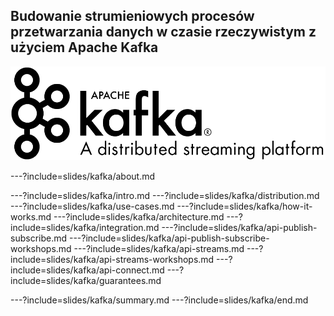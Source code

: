 
## Budowanie strumieniowych procesów przetwarzania danych w czasie rzeczywistym z użyciem Apache Kafka
![](assets/img/kafka/intro/logo.png)


---?include=slides/kafka/about.md


---?include=slides/kafka/intro.md
---?include=slides/kafka/distribution.md
---?include=slides/kafka/use-cases.md
---?include=slides/kafka/how-it-works.md
---?include=slides/kafka/architecture.md
---?include=slides/kafka/integration.md
---?include=slides/kafka/api-publish-subscribe.md
---?include=slides/kafka/api-publish-subscribe-workshops.md
---?include=slides/kafka/api-streams.md
---?include=slides/kafka/api-streams-workshops.md
---?include=slides/kafka/api-connect.md
---?include=slides/kafka/guarantees.md

---?include=slides/kafka/summary.md
---?include=slides/kafka/end.md